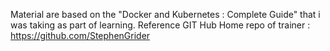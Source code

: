 Material are based on the "Docker and Kubernetes : Complete Guide" that i was taking as part of learning.
Reference GIT Hub Home repo of trainer : https://github.com/StephenGrider
